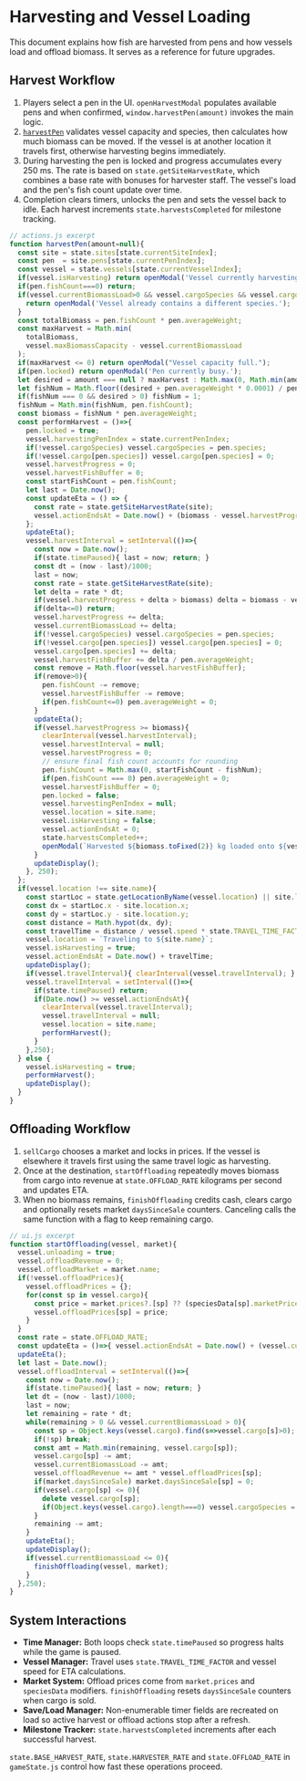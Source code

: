 # Harvesting and Vessel Loading

This document explains how fish are harvested from pens and how vessels load and offload biomass. It serves as a reference for future upgrades.

## Harvest Workflow
1. Players select a pen in the UI. `openHarvestModal` populates available pens and when confirmed, `window.harvestPen(amount)` invokes the main logic.
2. [`harvestPen`](../actions.js) validates vessel capacity and species, then calculates how much biomass can be moved. If the vessel is at another location it travels first, otherwise harvesting begins immediately.
3. During harvesting the pen is locked and progress accumulates every 250&nbsp;ms. The rate is based on `state.getSiteHarvestRate`, which combines a base rate with bonuses for harvester staff. The vessel's load and the pen's fish count update over time.
4. Completion clears timers, unlocks the pen and sets the vessel back to idle. Each harvest increments `state.harvestsCompleted` for milestone tracking.

```javascript
// actions.js excerpt
function harvestPen(amount=null){
  const site = state.sites[state.currentSiteIndex];
  const pen  = site.pens[state.currentPenIndex];
  const vessel = state.vessels[state.currentVesselIndex];
  if(vessel.isHarvesting) return openModal('Vessel currently harvesting.');
  if(pen.fishCount===0) return;
  if(vessel.currentBiomassLoad>0 && vessel.cargoSpecies && vessel.cargoSpecies !== pen.species){
    return openModal('Vessel already contains a different species.');
  }
  const totalBiomass = pen.fishCount * pen.averageWeight;
  const maxHarvest = Math.min(
    totalBiomass,
    vessel.maxBiomassCapacity - vessel.currentBiomassLoad
  );
  if(maxHarvest <= 0) return openModal("Vessel capacity full.");
  if(pen.locked) return openModal('Pen currently busy.');
  let desired = amount === null ? maxHarvest : Math.max(0, Math.min(amount, maxHarvest));
  let fishNum = Math.floor((desired + pen.averageWeight * 0.0001) / pen.averageWeight);
  if(fishNum === 0 && desired > 0) fishNum = 1;
  fishNum = Math.min(fishNum, pen.fishCount);
  const biomass = fishNum * pen.averageWeight;
  const performHarvest = ()=>{
    pen.locked = true;
    vessel.harvestingPenIndex = state.currentPenIndex;
    if(!vessel.cargoSpecies) vessel.cargoSpecies = pen.species;
    if(!vessel.cargo[pen.species]) vessel.cargo[pen.species] = 0;
    vessel.harvestProgress = 0;
    vessel.harvestFishBuffer = 0;
    const startFishCount = pen.fishCount;
    let last = Date.now();
    const updateEta = () => {
      const rate = state.getSiteHarvestRate(site);
      vessel.actionEndsAt = Date.now() + (biomass - vessel.harvestProgress) / rate * 1000;
    };
    updateEta();
    vessel.harvestInterval = setInterval(()=>{
      const now = Date.now();
      if(state.timePaused){ last = now; return; }
      const dt = (now - last)/1000;
      last = now;
      const rate = state.getSiteHarvestRate(site);
      let delta = rate * dt;
      if(vessel.harvestProgress + delta > biomass) delta = biomass - vessel.harvestProgress;
      if(delta<=0) return;
      vessel.harvestProgress += delta;
      vessel.currentBiomassLoad += delta;
      if(!vessel.cargoSpecies) vessel.cargoSpecies = pen.species;
      if(!vessel.cargo[pen.species]) vessel.cargo[pen.species] = 0;
      vessel.cargo[pen.species] += delta;
      vessel.harvestFishBuffer += delta / pen.averageWeight;
      const remove = Math.floor(vessel.harvestFishBuffer);
      if(remove>0){
        pen.fishCount -= remove;
        vessel.harvestFishBuffer -= remove;
        if(pen.fishCount<=0) pen.averageWeight = 0;
      }
      updateEta();
      if(vessel.harvestProgress >= biomass){
        clearInterval(vessel.harvestInterval);
        vessel.harvestInterval = null;
        vessel.harvestProgress = 0;
        // ensure final fish count accounts for rounding
        pen.fishCount = Math.max(0, startFishCount - fishNum);
        if(pen.fishCount === 0) pen.averageWeight = 0;
        vessel.harvestFishBuffer = 0;
        pen.locked = false;
        vessel.harvestingPenIndex = null;
        vessel.location = site.name;
        vessel.isHarvesting = false;
        vessel.actionEndsAt = 0;
        state.harvestsCompleted++;
        openModal(`Harvested ${biomass.toFixed(2)} kg loaded onto ${vessel.name}.`);
      }
      updateDisplay();
    }, 250);
  };
  if(vessel.location !== site.name){
    const startLoc = state.getLocationByName(vessel.location) || site.location;
    const dx = startLoc.x - site.location.x;
    const dy = startLoc.y - site.location.y;
    const distance = Math.hypot(dx, dy);
    const travelTime = distance / vessel.speed * state.TRAVEL_TIME_FACTOR;
    vessel.location = `Traveling to ${site.name}`;
    vessel.isHarvesting = true;
    vessel.actionEndsAt = Date.now() + travelTime;
    updateDisplay();
    if(vessel.travelInterval){ clearInterval(vessel.travelInterval); }
    vessel.travelInterval = setInterval(()=>{
      if(state.timePaused) return;
      if(Date.now() >= vessel.actionEndsAt){
        clearInterval(vessel.travelInterval);
        vessel.travelInterval = null;
        vessel.location = site.name;
        performHarvest();
      }
    },250);
  } else {
    vessel.isHarvesting = true;
    performHarvest();
    updateDisplay();
  }
}
```

## Offloading Workflow
1. `sellCargo` chooses a market and locks in prices. If the vessel is elsewhere it travels first using the same travel logic as harvesting.
2. Once at the destination, `startOffloading` repeatedly moves biomass from cargo into revenue at `state.OFFLOAD_RATE` kilograms per second and updates ETA.
3. When no biomass remains, `finishOffloading` credits cash, clears cargo and optionally resets market `daysSinceSale` counters. Canceling calls the same function with a flag to keep remaining cargo.

```javascript
// ui.js excerpt
function startOffloading(vessel, market){
  vessel.unloading = true;
  vessel.offloadRevenue = 0;
  vessel.offloadMarket = market.name;
  if(!vessel.offloadPrices){
    vessel.offloadPrices = {};
    for(const sp in vessel.cargo){
      const price = market.prices?.[sp] ?? (speciesData[sp].marketPrice * (market.modifiers[sp]||1));
      vessel.offloadPrices[sp] = price;
    }
  }
  const rate = state.OFFLOAD_RATE;
  const updateEta = ()=>{ vessel.actionEndsAt = Date.now() + (vessel.currentBiomassLoad / rate) * 1000; };
  updateEta();
  let last = Date.now();
  vessel.offloadInterval = setInterval(()=>{
    const now = Date.now();
    if(state.timePaused){ last = now; return; }
    let dt = (now - last)/1000;
    last = now;
    let remaining = rate * dt;
    while(remaining > 0 && vessel.currentBiomassLoad > 0){
      const sp = Object.keys(vessel.cargo).find(s=>vessel.cargo[s]>0);
      if(!sp) break;
      const amt = Math.min(remaining, vessel.cargo[sp]);
      vessel.cargo[sp] -= amt;
      vessel.currentBiomassLoad -= amt;
      vessel.offloadRevenue += amt * vessel.offloadPrices[sp];
      if(market.daysSinceSale) market.daysSinceSale[sp] = 0;
      if(vessel.cargo[sp] <= 0){
        delete vessel.cargo[sp];
        if(Object.keys(vessel.cargo).length===0) vessel.cargoSpecies = null;
      }
      remaining -= amt;
    }
    updateEta();
    updateDisplay();
    if(vessel.currentBiomassLoad <= 0){
      finishOffloading(vessel, market);
    }
  },250);
}
```

## System Interactions
- **Time Manager:** Both loops check `state.timePaused` so progress halts while the game is paused.
- **Vessel Manager:** Travel uses `state.TRAVEL_TIME_FACTOR` and vessel speed for ETA calculations.
- **Market System:** Offload prices come from `market.prices` and `speciesData` modifiers. `finishOffloading` resets `daysSinceSale` counters when cargo is sold.
- **Save/Load Manager:** Non-enumerable timer fields are recreated on load so active harvest or offload actions stop after a refresh.
- **Milestone Tracker:** `state.harvestsCompleted` increments after each successful harvest.

`state.BASE_HARVEST_RATE`, `state.HARVESTER_RATE` and `state.OFFLOAD_RATE` in `gameState.js` control how fast these operations proceed.
